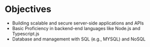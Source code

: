#	Objectives
-	Building scalable and secure server-side applications and APIs
-	Basic Proficiency in backend-end languages like Node.js and Typescript.js
-	Database and management with SQL (e.g., MYSQL) and NoSQL